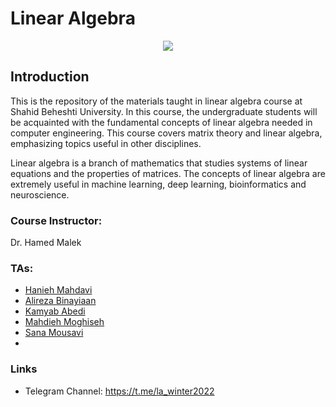 # Linear Algebra

<p align="center">
  <img src="https://github.com/SBU-CE/Linear-Algebra/blob/main/Winter_2022/img/Banner.png">	
</p>

## Introduction

This is the repository of the materials taught in linear algebra course at Shahid Beheshti University. In this course, the undergraduate students will be acquainted with the fundamental concepts of linear algebra needed in computer engineering. This course covers matrix theory and linear algebra, emphasizing topics useful in other disciplines. 

Linear algebra is a branch of mathematics that studies systems of linear equations and the properties
of matrices. The concepts of linear algebra are extremely useful in machine learning, deep learning,
bioinformatics and neuroscience.

### Course Instructor:
  Dr. Hamed Malek 

### TAs: 

 - [Hanieh Mahdavi](https://github.com/haniehm26)
 - [Alireza Binayiaan](https://github.com/alireza00bin)
 - [Kamyab Abedi](https://github.com/KamyabAbedi)
 - [Mahdieh Moghiseh](https://github.com/MahdiehMoghiseh)
 - [Sana Mousavi](https://github.com/sanoooavi)
 - 

 ### Links

 - Telegram Channel: https://t.me/la_winter2022
